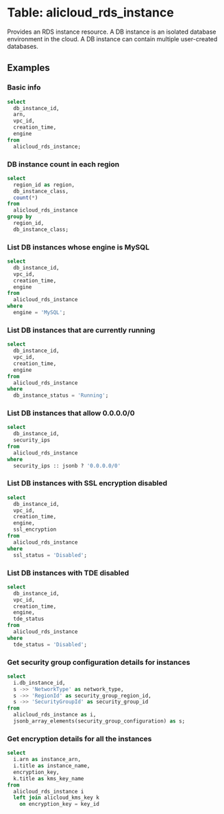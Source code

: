 # Table: alicloud_rds_instance

Provides an RDS instance resource. A DB instance is an isolated database environment in the cloud. A DB instance can contain multiple user-created databases.

## Examples

### Basic info

```sql
select
  db_instance_id,
  arn,
  vpc_id,
  creation_time,
  engine
from
  alicloud_rds_instance;
```

### DB instance count in each region

```sql
select
  region_id as region,
  db_instance_class,
  count(*)
from
  alicloud_rds_instance
group by
  region_id,
  db_instance_class;
```

### List DB instances whose engine is MySQL

```sql
select
  db_instance_id,
  vpc_id,
  creation_time,
  engine
from
  alicloud_rds_instance
where
  engine = 'MySQL';
```

### List DB instances that are currently running

```sql
select
  db_instance_id,
  vpc_id,
  creation_time,
  engine
from
  alicloud_rds_instance
where
  db_instance_status = 'Running';
```

### List DB instances that allow 0.0.0.0/0

```sql
select
  db_instance_id,
  security_ips
from
  alicloud_rds_instance
where
  security_ips :: jsonb ? '0.0.0.0/0'
```

### List DB instances with SSL encryption disabled

```sql
select
  db_instance_id,
  vpc_id,
  creation_time,
  engine,
  ssl_encryption
from
  alicloud_rds_instance
where
  ssl_status = 'Disabled';
```

### List DB instances with TDE disabled

```sql
select
  db_instance_id,
  vpc_id,
  creation_time,
  engine,
  tde_status
from
  alicloud_rds_instance
where
  tde_status = 'Disabled';
```

### Get security group configuration details for instances

```sql
select
  i.db_instance_id,
  s ->> 'NetworkType' as network_type,
  s ->> 'RegionId' as security_group_region_id,
  s ->> 'SecurityGroupId' as security_group_id
from
  alicloud_rds_instance as i,
  jsonb_array_elements(security_group_configuration) as s;
```

### Get encryption details for all the instances

```sql
select 
  i.arn as instance_arn,
  i.title as instance_name,
  encryption_key,
  k.title as kms_key_name
from 
  alicloud_rds_instance i 
  left join alicloud_kms_key k 
    on encryption_key = key_id
```
